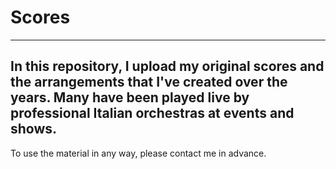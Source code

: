 # Scores
---------------------------------------------------
In this repository, I upload my original scores and the arrangements that I've created over the years. 
Many have been played live by professional Italian orchestras at events and shows.
---------------------------------------------------

To use the material in any way, please contact me in advance.
